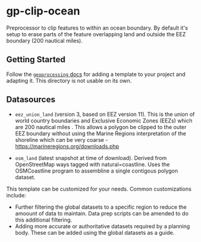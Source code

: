 # gp-clip-ocean

Preprocessor to clip features to within an ocean boundary.  By default it's setup to erase parts of the feature overlapping land and outside the EEZ boundary (200 nautical miles).

## Getting Started

Follow the [`geoprocessing` docs](../../README.md#templates) for adding a template to your project and adapting it.  This directory is not usable on its own.

## Datasources

* `eez_union_land` (version 3, based on EEZ version 11).  This is the union of world country boundaries and Exclusive Economic Zones (EEZs) which are 200 nautical miles .  This allows a polygon be clipped to the outer EEZ boundary without using the Marine Regions interpretation of the shoreline which can be very coarse - https://marineregions.org/downloads.php

* `osm_land` (latest snapshot at time of download).  Derived from OpenStreetMap ways tagged with natural=coastline.  Uses the OSMCoastline program to assembline a single contigous polygon dataset.

This template can be customized for your needs.  Common customizations include:
* Further filtering the global datasets to a specific region to reduce the amoount of data to maintain.  Data prep scripts can be amended to do this additional filtering.
* Adding more accurate or authoritative datasets required by a planning body.  These can be added using the global datasets as a guide.